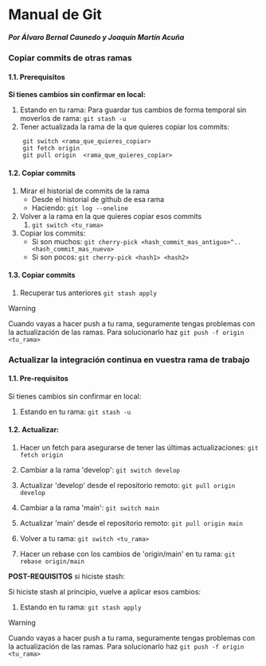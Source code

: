 # Manual de Git

##### Por Álvaro Bernal Caunedo y Joaquín Martín Acuña

### Copiar commits de otras ramas

#### 1.1. Prerequisitos

**Si tienes cambios sin confirmar en local:**
1. Estando en tu rama:
	Para guardar tus cambios de forma temporal sin moverlos de rama:
		`git stash -u`
2. Tener actualizada la rama de la que quieres copiar los commits:
```
	git switch <rama_que_quieres_copiar>
	git fetch origin
	git pull origin  <rama_que_quieres_copiar>
```

#### 1.2. Copiar commits
1. Mirar el historial de commits de la rama
	- Desde el historial de github de esa rama
	- Haciendo:
			`git log --oneline`
2.  Volver a la rama en la que quieres copiar esos commits
	1. `git switch <tu_rama>`
3. Copiar los commits:
	- Si son muchos:
			`git cherry-pick <hash_commit_mas_antiguo>^..<hash_commit_mas_nuevo>`
	- Si son pocos:
			`git cherry-pick <hash1> <hash2>`

#### 1.3. Copiar commits
1. Recuperar tus anteriores
	`git stash apply`

> [!warning]
> Cuando vayas a hacer push a tu rama, seguramente tengas problemas con la actualización de las ramas. Para solucionarlo haz `git push -f origin <tu_rama>`

### Actualizar la integración continua en vuestra rama de trabajo

#### 1.1. Pre-requisitos

Si tienes cambios sin confirmar en local:
1. Estando en tu rama:
   `git stash -u`

#### 1.2. Actualizar:

1. Hacer un fetch para asegurarse de tener las últimas actualizaciones:
   `git fetch origin`

2. Cambiar a la rama 'develop':
   `git switch develop`

3. Actualizar 'develop' desde el repositorio remoto:
   `git pull origin develop`

4. Cambiar a la rama 'main':
   `git switch main`

5. Actualizar 'main' desde el repositorio remoto:
   `git pull origin main`

6. Volver a tu rama:
   `git switch <tu_rama>`

7. Hacer un rebase con los cambios de 'origin/main' en tu rama:
   `git rebase origin/main`

**POST-REQUISITOS** si hiciste stash:

Si hiciste stash al principio, vuelve a aplicar esos cambios:
1. Estando en tu rama:
   `git stash apply`

> [!warning]
> Cuando vayas a hacer push a tu rama, seguramente tengas problemas con la actualización de las ramas. Para solucionarlo haz `git push -f origin <tu_rama>`


